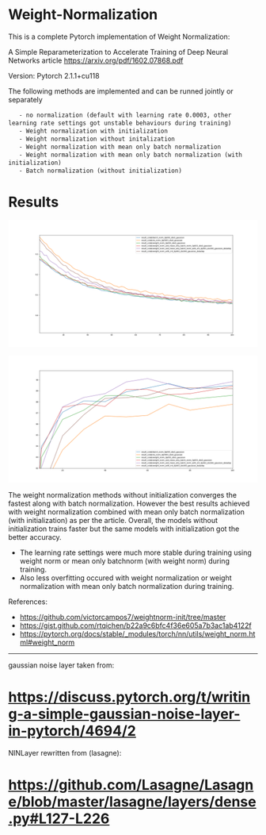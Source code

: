 # Weight-Normalization

This is a complete Pytorch implementation of Weight Normalization:

A Simple Reparameterization to Accelerate Training of Deep Neural Networks article
https://arxiv.org/pdf/1602.07868.pdf

Version: Pytorch 2.1.1+cu118

The following methods are implemented and can be runned jointly or separately

       - no normalization (default with learning rate 0.0003, other learning rate settings got unstable behaviours during training)
       - Weight normalization with initialization
       - Weight normalization without initalization
       - Weight normalization with mean only batch normalization
       - Weight normalization with mean only batch normalization (with initialization)
       - Batch normalization (without initialization)

# Results

![train_plot.png](https://github.com/zoli333/Weight-Normalization/blob/master/train_plot.png)

![test_plot.png](https://github.com/zoli333/Weight-Normalization/blob/master/test_plot.png)

The weight normalization methods without initialization converges the fastest along with batch normalization.
However the best results achieved with weight normalization combined with mean only batch normalization (with initialization) as per the article.
Overall, the models without initialization trains faster but the same models with initialization got the better accuracy.
- The learning rate settings were much more stable during training using weight norm or mean only batchnorm (with weight norm) during training.
- Also less overfitting occured with weight normalization or weight normalization with mean only batch normalization during training.

References:

-  https://github.com/victorcampos7/weightnorm-init/tree/master
-  https://gist.github.com/rtqichen/b22a9c6bfc4f36e605a7b3ac1ab4122f
-  https://pytorch.org/docs/stable/_modules/torch/nn/utils/weight_norm.html#weight_norm

----------------------------------------
gaussian noise layer taken from:
# https://discuss.pytorch.org/t/writing-a-simple-gaussian-noise-layer-in-pytorch/4694/2

NINLayer rewritten from (lasagne):
# https://github.com/Lasagne/Lasagne/blob/master/lasagne/layers/dense.py#L127-L226
